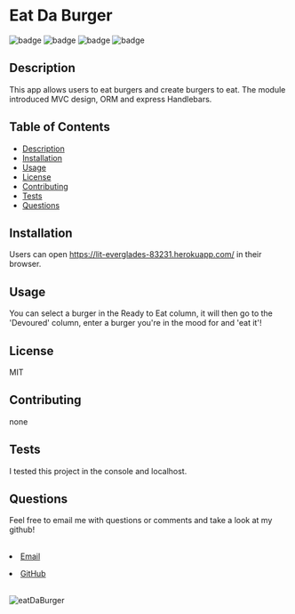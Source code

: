 <h1>Eat Da Burger</h1>    

  ![badge](https://img.shields.io/badge/-Express-blue)
  ![badge](https://img.shields.io/badge/-node%20js-orange)
  ![badge](https://img.shields.io/badge/-Handlebars-yellowgreen)
  ![badge](https://img.shields.io/badge/-MySQL-ff69b4)

  
## Description
  This app allows users to eat burgers and create burgers to eat.  The module introduced MVC design, ORM and express Handlebars.

## Table of Contents
- [Description](#description)
- [Installation](#install)
- [Usage](#usage)
- [License](#license)
- [Contributing](#contributors)
- [Tests](#tests)
- [Questions](#questions)



## Installation
Users can open https://lit-everglades-83231.herokuapp.com/ in their browser.


## Usage
You can select a burger in the Ready to Eat column, it will then go to the 'Devoured' column, enter a burger you're in the mood for and 'eat it'!

## License
MIT

## Contributing
none

## Tests
I tested this project in the console and localhost.

## Questions
<p>Feel free to email me with questions or comments and take a look at my github!</p>
<br>
<li><a href="mailto:millerbgos@gmail.com" taget="_blank">Email</a</li>
<p></p>
 <li><a href="https://github.com/millerbee/" target="_blank">GitHub</a></li>
<br>





![eatDaBurger](https://user-images.githubusercontent.com/24216906/98054775-23d29e80-1df9-11eb-8442-76c780742105.JPG)
